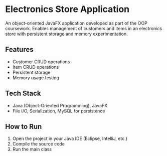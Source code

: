 # Electronics Store Application

An object-oriented JavaFX application developed as part of the OOP coursework.
Enables management of customers and items in an electronics store with persistent storage and memory experimentation.

## Features
- Customer CRUD operations
- Item CRUD operations
- Persistent storage
- Memory usage testing

## Tech Stack
- Java (Object-Oriented Programming), JavaFX
- File I/O, Serialization, MySQL for persistence

## How to Run
1. Open the project in your Java IDE (Eclipse, IntelliJ, etc.)
2. Compile the source code
3. Run the main class

